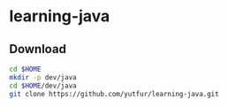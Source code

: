 # learning-java

## Download

```bash
cd $HOME
mkdir -p dev/java
cd $HOME/dev/java
git clone https://github.com/yutfur/learning-java.git
```
